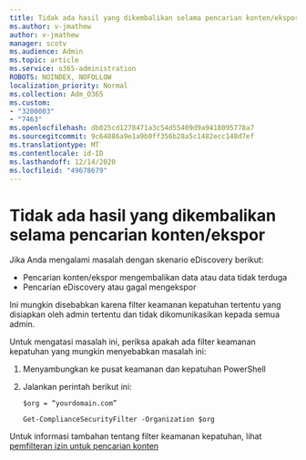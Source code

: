 ```yaml
---
title: Tidak ada hasil yang dikembalikan selama pencarian konten/ekspor
ms.author: v-jmathew
author: v-jmathew
manager: scotv
ms.audience: Admin
ms.topic: article
ms.service: o365-administration
ROBOTS: NOINDEX, NOFOLLOW
localization_priority: Normal
ms.collection: Adm_O365
ms.custom:
- "3200003"
- "7463"
ms.openlocfilehash: db025cd1278471a3c54d55409d9a9418095778a7
ms.sourcegitcommit: 9c64886a9e1a9b0ff356b28a5c1482ecc148d7ef
ms.translationtype: MT
ms.contentlocale: id-ID
ms.lasthandoff: 12/14/2020
ms.locfileid: "49678679"
---
```

# <a name="no-results-returned-during-content-searchexport"></a>Tidak ada hasil yang dikembalikan selama pencarian konten/ekspor

Jika Anda mengalami masalah dengan skenario eDiscovery berikut:

- Pencarian konten/ekspor mengembalikan data atau data tidak terduga
- Pencarian eDiscovery atau gagal mengekspor

Ini mungkin disebabkan karena filter keamanan kepatuhan tertentu yang disiapkan oleh admin tertentu dan tidak dikomunikasikan kepada semua admin.

Untuk mengatasi masalah ini, periksa apakah ada filter keamanan kepatuhan yang mungkin menyebabkan masalah ini:

1. Menyambungkan ke pusat keamanan dan kepatuhan PowerShell
2. Jalankan perintah berikut ini:

    `$org = “yourdomain.com”`

    `Get-ComplianceSecurityFilter -Organization $org`

Untuk informasi tambahan tentang filter keamanan kepatuhan, lihat [pemfilteran izin untuk pencarian konten](https://docs.microsoft.com/microsoft-365/compliance/permissions-filtering-for-content-search)
